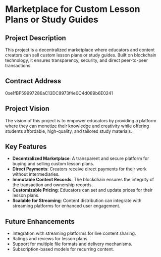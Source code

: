 # Marketplace for Custom Lesson Plans or Study Guides

## Project Description

This project is a decentralized marketplace where educators and content creators can sell custom lesson plans or study guides. Built on blockchain technology, it ensures transparency, security, and direct peer-to-peer transactions.

## Contract Address
0xe1fBF59997286aC13DC8973f4e0C4d089b6E0241

## Project Vision

The vision of this project is to empower educators by providing a platform where they can monetize their knowledge and creativity while offering students affordable, high-quality, and tailored study materials. 

## Key Features

- **Decentralized Marketplace**: A transparent and secure platform for buying and selling custom lesson plans.
- **Direct Payments**: Creators receive direct payments for their work without intermediaries.
- **Immutable Content Records**: The blockchain ensures the integrity of the transaction and ownership records.
- **Customizable Pricing**: Educators can set and update prices for their lesson plans.
- **Scalable for Streaming**: Content distribution can integrate with streaming platforms for enhanced user engagement.

## Future Enhancements

- Integration with streaming platforms for live content sharing.
- Ratings and reviews for lesson plans.
- Support for multiple file formats and delivery mechanisms.
- Subscription-based models for recurring content.

